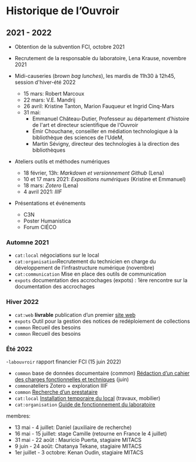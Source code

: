 # Historique de l’Ouvroir



## 2021 - 2022

- Obtention de la subvention FCI, octobre 2021

- Recrutement de la responsable du laboratoire, Lena Krause, novembre 2021

- Midi-causeries (*brown bag lunches*), les mardis de 11h30 à 12h45, session d'hiver-été 2022

  -  15 mars: Robert Marcoux
  -  22 mars: V.E. Mandrij
  -  26 avril: Kristine Tanton, Marion Fauqueur et Ingrid Cinq-Mars
  -  31 mai: 
     -  Emmanuel Château-Dutier, Professeur au  département d’histoire de l'art et directeur scientifique de l‘Ouvroir 
     -  Émir Chouchane, conseiller en médiation technologique à la  bibliothèque des sciences de l’UdeM, 
     -  Martin  Sévigny, directeur des technologies à la direction des bibliothèques

- Ateliers outils et méthodes numériques

  - 18 février, 13h: *Markdown et versionnement Github* (Lena)
  - 10 et 17 mars 2021: *Expositions numériques* (Kristine et Emmanuel)
  - 18 mars: *Zotero* (Lena)
  - 4 avril 2021: *IIIF* 

- Présentations et événements

  - C3N
  - Poster Humanistica
  - Forum CIÉCO

### Automne 2021

- `cat:local` négociations sur le local
- `cat:organisation`Recrutement du technicien en charge du développement de l’infrastructure numérique (novembre)
- `cat:communication` Mise en place des outils de communication
- `expots` documentation des accrochages (expots) : 1ère rencontre sur la documentation des accrochages 

### Hiver 2022

- `cat:web` **livrable** publication d’un premier [site web](https://ouvroir.umontreal.ca/)
- `expots` Outil pour la gestion des notices de redéploiement de collections 
- `common` Recueil des besoins
- `common` Recueil des besoins

###   Été 2022

-`labouvroir` rapport financier FCI (15 juin 2022)
- `common` base de données documentaire (common) [Rédaction d’un cahier des charges fonctionnelles et techniques](https://github.com/ouvroir/common/milestone/3) (juin)
- `common`ateliers Zotero + exploration IIIF
- `common` [Recherche d’un prestataire](https://github.com/ouvroir/common/milestone/4)
- `cat:local` [Installation temporaire du local](https://github.com/ouvroir/labouvroir/milestone/2) (travaux, mobilier)
- `cat:organisation` [Guide de fonctionnement du laboratoire](https://github.com/ouvroir/labouvroir/milestone/5)

membres: 
- 13 mai - 4 juillet:  Daniel (auxiliaire de recherche)
- 16 mai - 15 juillet: stage Camille (retourne en France le 4 juillet)
- 31 mai - 22 août : Mauricio Puerta, stagiaire MITACS
- 9 juin - 24 août: Chatanya Tekane, stagiaire MITACS
- 1er juillet - 3 octobre: Kenan Oudin, stagiaire MITACS
